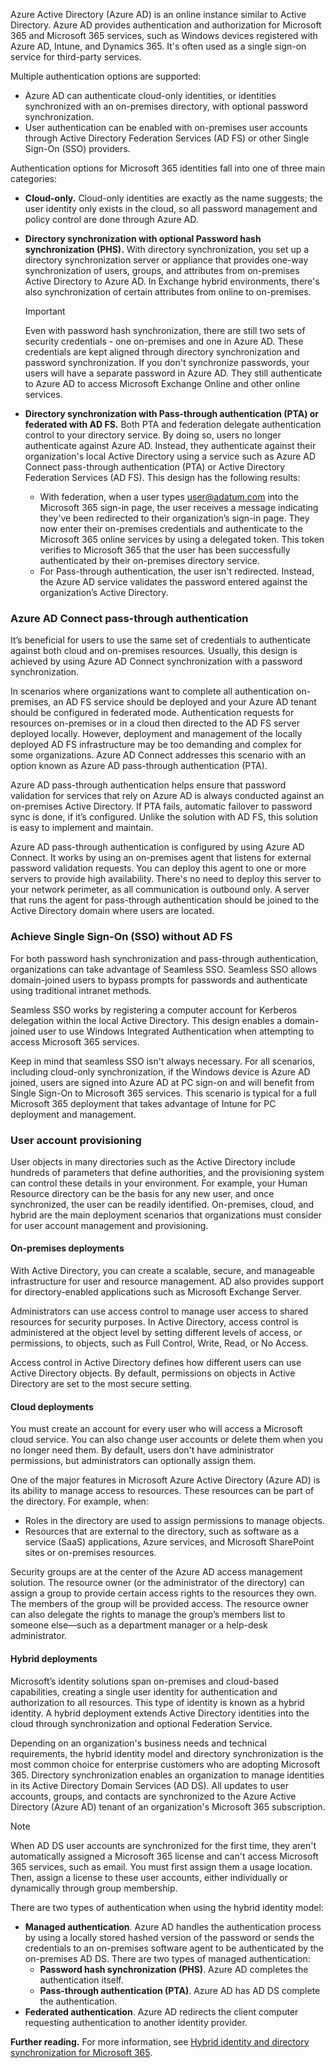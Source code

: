 Azure Active Directory (Azure AD) is an online instance similar to Active Directory. Azure AD provides authentication and authorization for Microsoft 365 and Microsoft 365 services, such as Windows devices registered with Azure AD, Intune, and Dynamics 365. It's often used as a single sign-on service for third-party services.

Multiple authentication options are supported:

 -  Azure AD can authenticate cloud-only identities, or identities synchronized with an on-premises directory, with optional password synchronization.
 -  User authentication can be enabled with on-premises user accounts through Active Directory Federation Services (AD FS) or other Single Sign-On (SSO) providers.

Authentication options for Microsoft 365 identities fall into one of three main categories:

 -  **Cloud-only.** Cloud-only identities are exactly as the name suggests; the user identity only exists in the cloud, so all password management and policy control are done through Azure AD.
 -  **Directory synchronization with optional Password hash synchronization (PHS).** With directory synchronization, you set up a directory synchronization server or appliance that provides one-way synchronization of users, groups, and attributes from on-premises Active Directory to Azure AD. In Exchange hybrid environments, there's also synchronization of certain attributes from online to on-premises.

    > [!IMPORTANT]
    > Even with password hash synchronization, there are still two sets of security credentials - one on-premises and one in Azure AD. These credentials are kept aligned through directory synchronization and password synchronization. If you don't synchronize passwords, your users will have a separate password in Azure AD. They still authenticate to Azure AD to access Microsoft Exchange Online and other online services.

 -  **Directory synchronization with Pass-through authentication (PTA) or federated with AD FS.** Both PTA and federation delegate authentication control to your directory service. By doing so, users no longer authenticate against Azure AD. Instead, they authenticate against their organization's local Active Directory using a service such as Azure AD Connect pass-through authentication (PTA) or Active Directory Federation Services (AD FS). This design has the following results:
    
     -  With federation, when a user types user@adatum.com into the Microsoft 365 sign-in page, the user receives a message indicating they've been redirected to their organization’s sign-in page. They now enter their on-premises credentials and authenticate to the Microsoft 365 online services by using a delegated token. This token verifies to Microsoft 365 that the user has been successfully authenticated by their on-premises directory service.
     -  For Pass-through authentication, the user isn't redirected. Instead, the Azure AD service validates the password entered against the organization’s Active Directory.

### Azure AD Connect pass-through authentication

It’s beneficial for users to use the same set of credentials to authenticate against both cloud and on-premises resources. Usually, this design is achieved by using Azure AD Connect synchronization with a password synchronization.

In scenarios where organizations want to complete all authentication on-premises, an AD FS service should be deployed and your Azure AD tenant should be configured in federated mode. Authentication requests for resources on-premises or in a cloud then directed to the AD FS server deployed locally. However, deployment and management of the locally deployed AD FS infrastructure may be too demanding and complex for some organizations. Azure AD Connect addresses this scenario with an option known as Azure AD pass-through authentication (PTA).

Azure AD pass-through authentication helps ensure that password validation for services that rely on Azure AD is always conducted against an on-premises Active Directory. If PTA fails, automatic failover to password sync is done, if it’s configured. Unlike the solution with AD FS, this solution is easy to implement and maintain.

Azure AD pass-through authentication is configured by using Azure AD Connect. It works by using an on-premises agent that listens for external password validation requests. You can deploy this agent to one or more servers to provide high availability. There's no need to deploy this server to your network perimeter, as all communication is outbound only. A server that runs the agent for pass-through authentication should be joined to the Active Directory domain where users are located.

### Achieve Single Sign-On (SSO) without AD FS

For both password hash synchronization and pass-through authentication, organizations can take advantage of Seamless SSO. Seamless SSO allows domain-joined users to bypass prompts for passwords and authenticate using traditional intranet methods.

Seamless SSO works by registering a computer account for Kerberos delegation within the local Active Directory. This design enables a domain-joined user to use Windows Integrated Authentication when attempting to access Microsoft 365 services.

Keep in mind that seamless SSO isn't always necessary. For all scenarios, including cloud-only synchronization, if the Windows device is Azure AD joined, users are signed into Azure AD at PC sign-on and will benefit from Single Sign-On to Microsoft 365 services. This scenario is typical for a full Microsoft 365 deployment that takes advantage of Intune for PC deployment and management.

### User account provisioning

User objects in many directories such as the Active Directory include hundreds of parameters that define authorities, and the provisioning system can control these details in your environment. For example, your Human Resource directory can be the basis for any new user, and once synchronized, the user can be readily identified. On-premises, cloud, and hybrid are the main deployment scenarios that organizations must consider for user account management and provisioning.

#### On-premises deployments

With Active Directory, you can create a scalable, secure, and manageable infrastructure for user and resource management. AD also provides support for directory-enabled applications such as Microsoft Exchange Server.

Administrators can use access control to manage user access to shared resources for security purposes. In Active Directory, access control is administered at the object level by setting different levels of access, or permissions, to objects, such as Full Control, Write, Read, or No Access.

Access control in Active Directory defines how different users can use Active Directory objects. By default, permissions on objects in Active Directory are set to the most secure setting.

#### Cloud deployments

You must create an account for every user who will access a Microsoft cloud service. You can also change user accounts or delete them when you no longer need them. By default, users don't have administrator permissions, but administrators can optionally assign them.

One of the major features in Microsoft Azure Active Directory (Azure AD) is its ability to manage access to resources. These resources can be part of the directory. For example, when:

 -  Roles in the directory are used to assign permissions to manage objects.
 -  Resources that are external to the directory, such as software as a service (SaaS) applications, Azure services, and Microsoft SharePoint sites or on-premises resources.

Security groups are at the center of the Azure AD access management solution. The resource owner (or the administrator of the directory) can assign a group to provide certain access rights to the resources they own. The members of the group will be provided access. The resource owner can also delegate the rights to manage the group’s members list to someone else—such as a department manager or a help-desk administrator.

#### Hybrid deployments

Microsoft’s identity solutions span on-premises and cloud-based capabilities, creating a single user identity for authentication and authorization to all resources. This type of identity is known as a hybrid identity. A hybrid deployment extends Active Directory identities into the cloud through synchronization and optional Federation Service.

Depending on an organization's business needs and technical requirements, the hybrid identity model and directory synchronization is the most common choice for enterprise customers who are adopting Microsoft 365. Directory synchronization enables an organization to manage identities in its Active Directory Domain Services (AD DS). All updates to user accounts, groups, and contacts are synchronized to the Azure Active Directory (Azure AD) tenant of an organization's Microsoft 365 subscription.

> [!NOTE]
> When AD DS user accounts are synchronized for the first time, they aren't automatically assigned a Microsoft 365 license and can't access Microsoft 365 services, such as email. You must first assign them a usage location. Then, assign a license to these user accounts, either individually or dynamically through group membership.

There are two types of authentication when using the hybrid identity model:

 -  **Managed authentication**. Azure AD handles the authentication process by using a locally stored hashed version of the password or sends the credentials to an on-premises software agent to be authenticated by the on-premises AD DS. There are two types of managed authentication:
     -  **Password hash synchronization (PHS)**. Azure AD completes the authentication itself.
     -  **Pass-through authentication (PTA)**. Azure AD has AD DS complete the authentication.
 -  **Federated authentication**. Azure AD redirects the client computer requesting authentication to another identity provider.

**Further reading.** For more information, see [Hybrid identity and directory synchronization for Microsoft 365](/microsoft-365/enterprise/plan-for-directory-synchronization?azure-portal=true).
